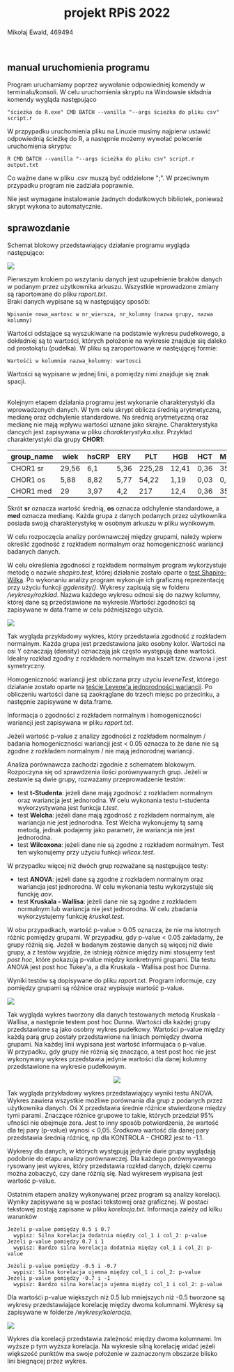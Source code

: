 <h1 align="center"> projekt RPiS 2022 </h1>
Mikołaj Ewald, 469494

&nbsp;<br>

## manual uruchomienia programu

Program uruchamiamy poprzez wywołanie odpowiedniej komendy w terminalu/konsoli. W celu uruchomienia skryptu na Windowsie składnia komendy wygląda następująco 

```
"ścieżka do R.exe" CMD BATCH --vanilla "--args ścieżka do pliku csv" script.r
```
W przpypadku uruchomienia pliku na Linuxie musimy najpierw ustawić odpowiednią ścieżkę do R, a następnie możemy wywołać polecenie uruchomienia skryptu:
```
R CMD BATCH --vanilla "--args ścieżka do pliku csv" script.r output.txt
```
Co ważne dane w pliku .csv muszą być oddzielone ";". W przeciwnym przypadku program nie zadziała poprawnie. 

Nie jest wymagane instalowanie żadnych dodatkowych bibliotek, ponieważ skrypt wykona to automatycznie.

## sprawozdanie
Schemat blokowy przedstawiający działanie programu wygląda następująco: 
<br>

<img src="przykladowe_wykresy/wykres.png"></img>

Pierwszym krokiem po wszytaniu danych jest uzupełnienie braków danych w podanym przez użytkownika arkuszu. Wszystkie wprowadzone zmiany są raportowane do pliku *raport.txt*. <br>
Braki danych wypisane są w następujący sposób:
```
Wpisanie nowa_wartosc w nr_wiersza, nr_kolumny (nazwa grupy, nazwa kolumny)
```
Wartości odstające są wyszukiwane na podstawie wykresu pudełkowego, a dokładniej są to wartości, których położenie na wykresie znajduje się daleko od prostokątu (pudełka). W pliku są zaroportowane w nastęującej formie:
```
Wartośći w kolumnie nazwa_kolumny: wartosci
```
Wartości są wypisane w jednej linii, a pomiędzy nimi znajduje się znak spacji.
<br><br>

Kolejnym etapem działania programu jest wykonanie charakterystyki dla wprowadzonych danych. W tym celu skrypt oblicza średnią arytmetyczną, medianę oraz odchylenie standardowe. Na średnią arytmetyczną oraz medianę nie mają wpływu wartości uznane jako skrajne. Charakterystyka dancych jest zapisywana w pliku *charakterystyka.xlsx*. Przykład charakterystyki dla grupy **CHOR1**:

| group\_name | wiek  | hsCRP | ERY  | PLT    | HGB   | HCT  | MCHC  | MON  | LEU   |
| ----------- | ----- | ----- | ---- | ------ | ----- | ---- | ----- | ---- | ----- |
| CHOR1 sr    | 29,56 | 6,1   | 5,36 | 225,28 | 12,41 | 0,36 | 35,13 | 0,86 | 12,02 |
| CHOR1 os    | 5,88  | 8,82  | 5,77 | 54,22  | 1,19  | 0,03 | 0,88  | 0,29 | 2,58  |
| CHOR1 med   | 29    | 3,97  | 4,2  | 217    | 12,4  | 0,36 | 35,05 | 0,76 | 11,66 |

Skrót **sr** oznacza wartość średnią, **os** oznacza odchylenie standardowe, a **med** oznacza medianę. Każda grupa z danych podanych przez użytkownika posiada swoją charakterystykę w osobnym arkuszu w pliku wynikowym. 

W celu rozpoczęcia analizy porównawczej między grupami, należy wpierw określić zgodność z rozkładem normalnym oraz homogeniczność wariancji badanych danych.

W celu określenia zgodności z rozkładem normalnym program wykorzystuje metodę o nazwie *shapiro.test*, której działanie zostało oparte o [test Shapiro-Wilka](https://pl.wikipedia.org/wiki/Test_Shapiro-Wilka). Po wykonaniu analizy program wykonuje ich graficzną reprezentację przy użyciu funkcji *ggdensity()*. Wykresy zapisują się w folderu */wykresy/rozklad*. Nazwa każdego wykresu odnosi się do nazwy kolumny, której dane są przedstawione na wykresie.Wartości zgodności są zapisywane w data.frame w celu późniejszego użycia. 

<img src="przykladowe_wykresy/rozklad_p.png"></img>

Tak wygląda przykładowy wykres, który przedstawia zgodność z rozkładem normalnym. Każda grupa jest przedstawiona jako osobny kolor. Wartości na osi Y oznaczają (density) oznaczają jak często występują dane wartości. Idealny rozkład zgodny z rozkładem normalnym ma kszałt tzw. dzwona i jest symetryczny. 

Homogeniczność wariancji jest obliczana przy użyciu *leveneTest*, którego działanie zostało oparte na [teście Levene'a jednorodności wariancji](https://pl.wikipedia.org/wiki/Test_Levene%E2%80%99a_jednorodno%C5%9Bci_wariancji). Po obliczeniu wartości dane są zaokrąglane do trzech miejsc po przecinku, a następnie zapisywane w data.frame.

Informacja o zgodności z rozkładem normalnym i homogeniczności wariancji jest zapisywana w pliku *raport.txt*.

Jeżeli wartość p-value z analizy zgodności z rozkładem normalnym / badania homogeniczności wariancji jest < 0.05 oznacza to że dane nie są zgodne z rozkładem normalnym / nie mają jednorodnej wariancji.

Analiza porównawcza zachodzi zgodnie z schematem blokowym. Rozpoczyna się od sprawdzenia ilości porównywanych grup. Jeżeli w zestawie są dwie grupy, rozważamy przeprowadzenie testów:

- test **t-Studenta**: jeżeli dane mają zgodność z rozkładem normalnym oraz wariancja jest jednorodna. W celu wykonania testu t-studenta wykorzystywana jest funkcja *t.test*. 
- test **Welcha**: jeżeli dane mają zgodność z rozkładem normalnym, ale wariancja nie jest jednorodna. Test Welcha wykonujemy tą samą metodą, jednak podajemy jako parametr, że wariancja nie jest jednorodna.
- test **Wilcoxona**: jeżeli dane nie są zgodne z rozkładem normalnym. Test ten wykonujemy przy użyciu funkcji *wilcox.test*.

W przypadku więcej niż dwóch grup rozważane są następujące testy:

- test **ANOVA**: jeżeli dane są zgodne z rozkładem normalnym oraz wariancja jest jednorodna. W celu wykonania testu wykorzystuje się funckję *aov*.
- test **Kruskala - Wallisa**: jeżeli dane nie są zgodne z rozkładem normalnym lub wariancja nie jest jednorodna. W celu zbadania wykorzystujemy funkcję *kruskal.test*.

W obu przypadkach, wartość p-value > 0.05 oznacza, że nie ma istotnych różnic pomiędzy grupami. W przypadku, gdy p-value < 0.05 zakładamy, że grupy różnią się. Jeżeli w badanym zestawie danych są więcej niż dwie grupy, a z testów wyjdzie, że istnieją różnice między nimi stosujemy test *post hoc*, które pokazują p-value między konkretnymi grupami. Dla testu ANOVA jest post hoc Tukey'a, a dla Kruskala - Wallisa post hoc Dunna. 

Wyniki testów są dopisywane do pliku *raport.txt*. Program informuje, czy pomiędzy grupami są różnice oraz wypisuje wartość p-value. 

<img src="przykladowe_wykresy/statystyka_p1.png/"></img>

Tak wygląda wykres tworzony dla danych testowanych metodą Kruskala - Wallisa, a następnie testem post hoc Dunna. Wartości dla każdej grupy przedstawione są jako osobny wykres pudełkowy. Wartości p-value między każdą parą grup zostały przedstawione na liniach pomiędzy dwoma grupami. Na każdej linii wypisana jest wartość informujaća o p-value.<br> 
W przypadku, gdy grupy nie różnią się znacząco, a test post hoc nie jest wykonywany wykres przedstawia jedynie wartości dla danej kolumny przedstawione na wykresie pudełkowym. <br>


<p align="center">
  <img src="przykladowe_wykresy/statystyka_p2.png/" ></img>
</p>

Tak wygląda przykładowy wykres przedstawiający wyniki testu ANOVA. Wykres zawiera wszystkie możliwe porównania dla grup z podanych przez użytkownika danych. Oś X przedstawia średnie różnice stwierdzone między tymi parami. Znaczące różnice grupowe to takie, których przedział 95% ufności nie obejmuje zera. Jest to inny sposób potwierdzenia, że wartość dla tej pary (p-value) wynosi < 0,05. Środkowa wartość dla danej pary przedstawia średnią różnicę, np dla KONTROLA - CHOR2 jest to -1.1. 

Wykresy dla danych, w których występują jedynie dwie grupy wyglądają podobnie do etapu analizy porównawczej. Dla każdego porównywanego rysowany jest wykres, który przedstawia rozkład danych, dzięki czemu można zobaczyć, czy dane różnią się. Nad wykresem wypisana jest wartość p-value. 
 
Ostatnim etapem analizy wykonywanej przez program są analizy korelacji. Wyniky zapisywane są w postaci tekstowej oraz graficznej. W postaci tekstowej zostają zapisane w pliku *korelacja.txt*. Informacja zależy od kilku warunków

```
Jeżeli p-value pomiędzy 0.5 i 0.7 
  wypisz: Silna korelacja dodatnia między col_1 i col_2: p-value
Jeżeli p-value pomiędzy 0.7 i 1
  wypisz: Bardzo silna korelacja dodatnia między col_1 i col_2: p-value

Jeżeli p-value pomiędzy -0.5 i -0.7 
  wypisz: Silna korelacja ujemna między col_1 i col_2: p-value
Jeżeli p-value pomiędzy -0.7 i -1
  wypisz: Bardzo silna korelacja ujemna między col_1 i col_2: p-value
```

Dla wartośći p-value większych niż 0.5 lub mniejszych niż -0.5 tworzone są wykresy przedstawiające korelację między dwoma kolumnami. Wykresy są zapisywane w folderze */wykresy/koleracja*. 

<img src="przykladowe_wykresy/korelacja_p.png/"></img>

Wykres dla korelacji przedstawia zależność między dwoma kolumnami. Im wyższe p tym wyższa korelacja. Na wykresie silną korelację widać jeżeli większość punktów ma swoje położenie w zaznaczonym obszarze blisko lini biegnącej przez wykres. 